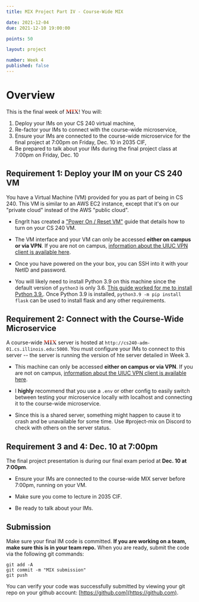 ```yaml
---
title: MIX Project Part IV - Course-Wide MIX

date: 2021-12-04
due: 2021-12-10 19:00:00

points: 50

layout: project

number: Week 4
published: false
---
```


<style>
.mix {
  font-weight: bold;
  font-size: 120%;
  line-height: 80%;
  height: 80%;
  background: -webkit-linear-gradient(#13294B, #FF552E, #13294B, #FF552E);
  -webkit-background-clip: text;
  -webkit-text-fill-color: transparent;
  font-family: Montserrat;
}
</style>

# Overview

This is the final week of <span class="mix">MIX</span>!  You will:

1. Deploy your IMs on your CS 240 virtual machine,
2. Re-factor your IMs to connect with the course-wide microservice,
3. Ensure your IMs are connected to the course-wide microservice for the final project at 7:00pm on Friday, Dec. 10 in 2035 CIF,
4. Be prepared to talk about your IMs during the final project class at 7:00pm on Friday, Dec. 10


## Requirement 1: Deploy your IM on your CS 240 VM

You have a Virtual Machine (VM) provided for you as part of being in CS 240.  This VM is similar to an AWS EC2 instance, except that it's on our "private cloud" instead of the AWS "public cloud".

- EngrIt has created a ["Power On / Reset VM"](https://answers.uillinois.edu/illinois.engineering/page.php?id=108475) guide that details how to turn on your CS 240 VM.

- The VM interface and your VM can only be accessed **either on campus or via VPN**.  If you are not on campus, [information about the UIUC VPN client is available here](https://answers.uillinois.edu/98773).

- Once you have powered on the your box, you can SSH into it with your NetID and password.

- You will likely need to install Python 3.9 on this machine since the default version of `python3` is only 3.6.  [This guide worked for me to install Python 3.9.](https://tecadmin.net/install-python-3-9-on-centos/).  Once Python 3.9 is installed, `python3.9 -m pip install flask` can be used to install flask and any other requirements.


## Requirement 2: Connect with the Course-Wide Microservice

A course-wide <span class="mix">MIX</span> server is hosted at `http://cs240-adm-01.cs.illinois.edu:5000`.  You must configure your IMs to connect to this server -- the server is running the version of hte server detailed in Week 3.

- This machine can only be accessed **either on campus or via VPN**.  If you are not on campus, [information about the UIUC VPN client is available here](https://answers.uillinois.edu/98773).

- I **highly** recommend that you use a `.env` or other config to easily switch between testing your microservice locally with localhost and connecting it to the course-wide microservice.

- Since this is a shared server, something might happen to cause it to crash and be unavailable for some time.  Use #project-mix on Discord to check with others on the server status.


## Requirement 3 and 4: Dec. 10 at 7:00pm

The final project presentation is during our final exam period at **Dec. 10 at 7:00pm**.

- Ensure your IMs are connected to the course-wide MIX server before 7:00pm, running on your VM.

- Make sure you come to lecture in 2035 CIF.

- Be ready to talk about your IMs.



## Submission

Make sure your final IM code is committed.  **If you are working on a team, make sure this is in your team repo.**  When you are ready, submit the code via the following git commands:

```
git add -A
git commit -m "MIX submission"
git push
```

You can verify your code was successfully submitted by viewing your git repo on your github account: [https://github.com](https://github.com).

